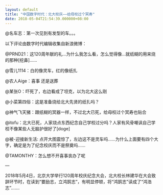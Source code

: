 ```yaml
---
layout: default
title: "中国数字时代：北大校庆——给母校过个冥寿"
date: 2018-05-04T21:54:39.000000+08:00
---
```


@名车志：第一次见到有发型的车。。。 ​​​​

以下评论由数字时代编辑收集自新浪微博：

@PRND21：这120周年献的礼…为什么我怎么看，怎么觉得像…就纸糊的用来烧的那种[挖鼻]……

@雪儿1114：白的像灵车，红的像纸扎

@农人Aige：喜事 还是送葬

@某张O：吓死了，右边看成了坦克，以为北大这么刚

@小菜第四俗：这是准备烧给北大先贤的纸扎吗？

@神气飞天猪：跟纸糊的冥器一样，不过北大已死，给母校过个冥寿也贴合

@itofu：北大已死，人家烧点东西纪念自己学校过分吗？人家有风骨嘲讽自己学校不像某些人无脑护很好了[doge]

@被-迎接新生活: 点开大图震惊了，左边这不是灵车吗……为什么上面要有四个大字，确定是为了纪念校庆而不是祭奠吗……

@TAMONTHY：怎么想不开喜事丧办了呢

—

2018年5月4日，北京大学举行120周年校庆纪念大会，北大校长林建华在大会致辞环节时，在读到“要励志，立鸿鹄志”，有明显停顿，将“鸿鹄志”读成了“鸿浩志”…….

